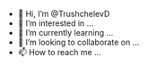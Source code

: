 - 👋 Hi, I’m @TrushchelevD
- 👀 I’m interested in ...
- 🌱 I’m currently learning ...
- 💞️ I’m looking to collaborate on ...
- 📫 How to reach me ...

<!---
TrushchelevD/TrushchelevD is a ✨ special ✨ repository because its `README.md` (this file) appears on your GitHub profile.
You can click the Preview link to take a look at your changes.
--->
